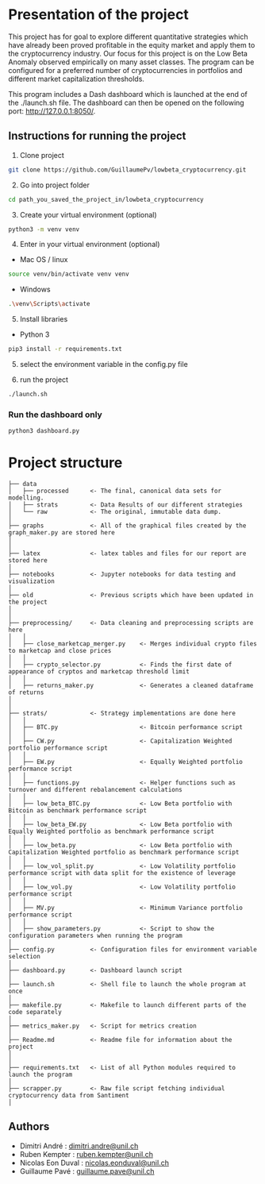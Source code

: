 # Presentation of the project

This project has for goal to explore different quantitative strategies which have already been proved profitable in the equity market and apply them to the cryptocurrency industry. Our focus for this project is on the Low Beta Anomaly observed empirically on many asset classes. The program can be configured for a preferred number of cryptocurrencies in portfolios and different market capitalization thresholds.

This program includes a Dash dashboard which is launched at the end of the ./launch.sh file. The dashboard can then be opened on the following port: http://127.0.0.1:8050/.


## Instructions for running the project

1) Clone project

```bash
git clone https://github.com/GuillaumePv/lowbeta_cryptocurrency.git
```

2) Go into project folder

```bash
cd path_you_saved_the_project_in/lowbeta_cryptocurrency
```

3) Create your virtual environment (optional)

```bash
python3 -m venv venv
```

4) Enter in your virtual environment (optional)

* Mac OS / linux
```bash
source venv/bin/activate venv venv
```

* Windows
```bash
.\venv\Scripts\activate
```

5) Install libraries

* Python 3
```bash
pip3 install -r requirements.txt
```

5) select the environment variable in the config.py file

6) run the project

```bash
./launch.sh
```

### Run the dashboard only

```bash
python3 dashboard.py
```

# Project structure

```
├── data
│   ├── processed      <- The final, canonical data sets for modelling.
│   ├── strats         <- Data Results of our different strategies
│   └── raw            <- The original, immutable data dump.
│
├── graphs             <- All of the graphical files created by the graph_maker.py are stored here
│
│
├── latex              <- latex tables and files for our report are stored here                    
│
├── notebooks          <- Jupyter notebooks for data testing and visualization
│
├── old                <- Previous scripts which have been updated in the project
│
│
├── preprocessing/     <- Data cleaning and preprocessing scripts are here
│   │
│   ├── close_marketcap_merger.py    <- Merges individual crypto files to marketcap and close prices
│   │
│   ├── crypto_selector.py           <- Finds the first date of appearance of cryptos and marketcap threshold limit          
│   │
│   ├── returns_maker.py             <- Generates a cleaned dataframe of returns
│
│  
├── strats/            <- Strategy implementations are done here
│   │
│   ├── BTC.py                       <- Bitcoin performance script
│   │
│   ├── CW.py                        <- Capitalization Weighted portfolio performance script      
│   │
│   ├── EW.py                        <- Equally Weighted portfolio performance script
│   │
│   ├── functions.py                 <- Helper functions such as turnover and different rebalancement calculations        
│   │
│   ├── low_beta_BTC.py              <- Low Beta portfolio with Bitcoin as benchmark performance script
│   │
│   ├── low_beta_EW.py               <- Low Beta portfolio with Equally Weighted portfolio as benchmark performance script         
│   │
│   ├── low_beta.py                  <- Low Beta portfolio with Capitalization Weighted portfolio as benchmark performance script
│   │
│   ├── low_vol_split.py             <- Low Volatility portfolio performance script with data split for the existence of leverage
│   │
│   ├── low_vol.py                   <- Low Volatility portfolio performance script     
│   │
│   ├── MV.py                        <- Minimum Variance portfolio performance script   
│   │
│   ├── show_parameters.py           <- Script to show the configuration parameters when running the program
│  
├── config.py          <- Configuration files for environment variable selection
│   
├── dashboard.py       <- Dashboard launch script
│
├── launch.sh          <- Shell file to launch the whole program at once
│
├── makefile.py        <- Makefile to launch different parts of the code separately
│
├── metrics_maker.py   <- Script for metrics creation
│
├── Readme.md          <- Readme file for information about the project
│
│
├── requirements.txt   <- List of all Python modules required to launch the program
│
├── scrapper.py        <- Raw file script fetching individual cryptocurrency data from Santiment
│                         
```

## Authors

* Dimitri André : dimitri.andre@unil.ch
* Ruben Kempter : ruben.kempter@unil.ch
* Nicolas Eon Duval : nicolas.eonduval@unil.ch
* Guillaume Pavé : guillaume.pave@unil.ch

